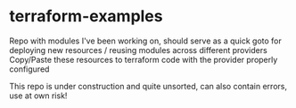 # terraform-examples
Repo with modules I've been working on, should serve as a quick goto for deploying new resources / reusing modules across different providers<br>
Copy/Paste these resources to terraform code with the provider properly configured

This repo is under construction and quite unsorted, can also contain errors, use at own risk!
